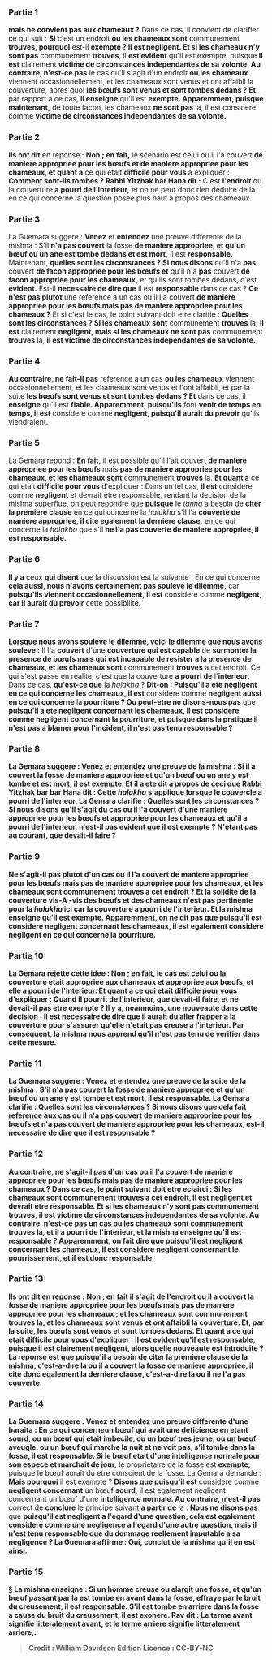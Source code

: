 
### Partie 1
<b>mais ne convient pas aux chameaux ?</b> Dans ce cas, il convient de clarifier ce qui suit : <b>Si</b> c'est un endroit <b>ou les chameaux sont</b> communement <b>trouves, pourquoi</b> est-il <b>exempte ? Il est negligent. Et si les chameaux n'y sont pas</b> communement <b>trouves</b>, il <b>est evident</b> qu'il est exempte, puisque <b>il est</b> clairement <b>victime de circonstances independantes de sa volonte. Au contraire, n'est-ce pas</b> le cas qu'il s'agit d'un endroit <b>ou les chameaux</b> viennent occasionnellement, et les chameaux sont venus et ont affaibli</b> la couverture, apres quoi <b>les bœufs sont venus et sont tombes dedans ? Et</b> par rapport a ce cas, <b>il enseigne</b> qu'il est <b>exempte. Apparemment, puisque maintenant,</b> de toute facon, les chameaux <b>ne sont pas</b> la, il est considere comme <b>victime de circonstances independantes de sa volonte.</b>

### Partie 2
<b>Ils ont dit</b> en reponse : <b>Non ; en fait,</b> le scenario est celui ou il l'a couvert <b>de maniere appropriee pour les bœufs et de maniere appropriee pour les chameaux, et quant a</b> ce qui etait <b>difficile pour vous</b> a expliquer : <b>Comment sont-ils tombes ? Rabbi Yitzhak bar Hana dit :</b> C'est <b>l'endroit</b> ou la couverture <b>a pourri de l'interieur,</b> et on ne peut donc rien deduire de la en ce qui concerne la question posee plus haut a propos des chameaux.

### Partie 3
La Guemara suggere : <b>Venez</b> et <b>entendez</b> une preuve differente de la mishna : S'il <b>n'a pas couvert</b> la fosse <b>de maniere appropriee, et qu'un bœuf ou un ane est tombe dedans et est mort,</b> il est <b>responsable.</b> Maintenant, <b>quelles sont les circonstances ? Si nous disons</b> qu'il n'a <b>pas</b> couvert <b>de facon appropriee pour les bœufs et</b> qu'il n'a <b>pas</b> couvert <b>de facon appropriee pour les chameaux,</b> et qu'ils sont tombes dedans, c'est <b>evident.</b> Est-il <b>necessaire de dire que</b> il est <b>responsable</b> dans ce cas ? <b>Ce n'est pas plutot</b> une reference a un cas ou il l'a couvert <b>de maniere appropriee pour les bœufs mais pas de maniere appropriee pour les chameaux ?</b> Et si c'est le cas, le point suivant doit etre clarifie : <b>Quelles sont les circonstances ? Si les chameaux sont</b> communement <b>trouves</b> la, <b>il est</b> clairement <b>negligent, mais si les chameaux ne sont pas</b> communement <b>trouves</b> la, <b>il est victime de circonstances independantes de sa volonte.</b>

### Partie 4
<b>Au contraire, ne fait-il pas</b> reference a un cas <b>ou les chameaux</b> viennent occasionnellement, et les chameaux sont venus et l'ont affaibli, et</b> par la suite <b>les bœufs sont venus et sont tombes dedans ? Et</b> dans ce cas, il <b>enseigne</b> qu'il est <b>fiable. Apparemment, puisqu'ils</b> font <b>venir de temps en temps, il est</b> considere comme <b>negligent, puisqu'il aurait du prevoir</b> qu'ils viendraient.

### Partie 5
La Gemara repond : <b>En fait,</b> il est possible qu'il l'ait couvert <b>de maniere appropriee pour les bœufs</b> mais <b>pas de maniere appropriee pour les chameaux, et les chameaux sont</b> communement <b>trouves</b> la. <b>Et quant a</b> ce qui etait <b>difficile pour vous</b> d'expliquer : Dans un tel cas, <b>il est</b> considere comme <b>negligent</b> et devrait etre responsable, rendant la decision de la mishna superflue, on peut repondre que <b>puisque</b> le <i>tanna</i> a besoin de <b>citer la premiere clause</b> en ce qui concerne la <i>halakha</i> s'il l'a <b>couverte de maniere appropriee, il cite egalement la derniere clause,</b> en ce qui concerne la <i>halakha</i> que s'il <b>ne l'a pas couverte de maniere appropriee, il est responsable. </b>

### Partie 6
<b>Il y a</b> ceux <b>qui disent</b> que la discussion est la suivante : En ce qui concerne <b>cela aussi, nous n'avons certainement pas souleve le dilemme,</b> car <b>puisqu'ils viennent occasionnellement, il est</b> considere comme <b>negligent, car il aurait du prevoir</b> cette possibilite.

### Partie 7
<b>Lorsque nous avons souleve le dilemme, voici le dilemme que nous avons souleve :</b> Il l'a <b>couvert</b> d'une <b>couverture qui est capable</b> de <b>surmonter la presence de bœufs mais qui est incapable de resister a la presence de chameaux, et les chameaux sont</b> communement <b>trouves</b> a cet endroit. Ce qui s'est passe en realite, c'est que la couverture <b>a pourri de</b> l'<b>interieur.</b> Dans ce cas, <b>qu'est-ce que</b> la <i>halakha</i> ? <b>Dit-on : Puisqu'il a ete negligent en ce qui concerne les chameaux, il est</b> considere comme <b>negligent aussi en ce qui concerne</b> la <b>pourriture ? Ou peut-etre ne disons-nous pas</b> que <b>puisqu'il a ete negligent concernant les chameaux, il est considere comme negligent concernant la pourriture, et puisque dans la pratique il n'est pas a blamer pour l'incident, il n'est pas tenu responsable ?

### Partie 8
La Gemara suggere : <b>Venez</b> et <b>entendez</b> une preuve de la mishna : Si <b>il a couvert</b> la fosse <b>de maniere appropriee et qu'un bœuf ou un ane y est tombe et est mort,</b> il est <b>exempte. Et</b> il <b>a ete dit a propos de</b> ceci que <b>Rabbi Yitzhak bar bar Hana dit :</b> Cette <i>halakha</i> s'applique <b>lorsque</b> le couvercle <b>a pourri de l'interieur.</b> La Gemara clarifie : <b>Quelles sont les circonstances ? Si nous disons</b> qu'il s'agit du cas ou il l'a couvert d'une maniere <b>appropriee pour les bœufs et appropriee pour les chameaux et</b> qu'il a <b>pourri de l'interieur,</b> n'est-il pas <b>evident que</b> il est <b>exempte ?</b> N'etant pas au courant, <b>que devait-il faire ?</b>

### Partie 9
<b>Ne s'agit-il pas plutot</b> d'un cas ou il l'a couvert <b>de maniere appropriee pour les bœufs</b> mais <b>pas de maniere appropriee pour les chameaux, et les chameaux sont</b> communement <b>trouves</b> a cet endroit ? <b>Et</b> la solidite de la couverture vis-A -vis des bœufs et des chameaux n'est pas pertinente pour la <i>halakha</i> ici car la couverture <b>a pourri de l'interieur. Et</b> la mishna <b>enseigne</b> qu'il est <b>exempte. Apparemment, on ne dit pas</b> que <b>puisqu'il est</b> considere <b>negligent concernant les chameaux, il est</b> egalement considere <b>negligent en ce qui concerne la pourriture.</b>

### Partie 10
La Gemara rejette cette idee : <b>Non ; en fait,</b> le cas est celui ou la couverture etait <b>appropriee aux chameaux et appropriee aux bœufs, et</b> elle a <b>pourri de l'interieur. Et quant a</b> ce qui etait <b>difficile pour vous</b> d'expliquer : <b>Quand</b> il <b>pourrit</b> de l'interieur, <b>que devait-il faire,</b> et ne devait-il pas etre exempte ? Il y a, neanmoins, une nouveaute dans cette decision : Il est necessaire <b>de dire</b> que <b>il aurait du aller frapper</b> a la couverture pour s'assurer qu'elle n'etait pas creuse a l'interieur. Par consequent, la mishna <b>nous apprend</b> qu'il n'est pas tenu de verifier dans cette mesure.

### Partie 11
La Guemara suggere : <b>Venez</b> et <b>entendez</b> une preuve de la suite de la mishna : S'il n'a pas <b>couvert</b> la fosse <b>de maniere appropriee et qu'un bœuf ou un ane y est tombe et est mort,</b> il est <b>responsable.</b> La Gemara clarifie : <b>Quelles sont les circonstances ? Si nous disons</b> que cela fait reference aux cas ou il n'a <b>pas</b> couvert <b>de maniere appropriee pour les bœufs et</b> n'a <b>pas</b> couvert <b>de maniere appropriee pour les chameaux,</b> est-il <b>necessaire de dire que</b> il est <b>responsable ?</b>

### Partie 12
<b>Au contraire, ne s'agit-il pas</b> d'un cas ou il l'a couvert <b>de maniere appropriee pour les bœufs</b> mais <b>pas de maniere appropriee pour les chameaux ?</b> Dans ce cas, le point suivant doit etre eclairci : <b>Si les chameaux sont</b> communement <b>trouves</b> a cet endroit, <b>il est negligent</b> et devrait etre responsable. <b>Et si les chameaux n'y sont pas</b> communement <b>trouves</b>, il est <b>victime de circonstances independantes de sa volonte. Au contraire, n'est-ce pas</b> un cas <b>ou les chameaux sont</b> communement <b>trouves</b> la, <b>et il a pourri de l'interieur,</b> et la mishna <b>enseigne</b> qu'il est <b>responsable ? Apparemment, on</b> fait <b>dire</b> que <b>puisqu'il est negligent concernant les chameaux, il est</b> considere <b>negligent concernant le pourrissement,</b> et il est donc responsable.

### Partie 13
<b>Ils ont dit</b> en reponse : <b>Non ; en fait</b> il s'agit de l'endroit ou il a couvert la fosse <b>de maniere appropriee pour les bœufs</b> mais <b>pas de maniere appropriee pour les chameaux ; et les chameaux sont</b> communement <b>trouves</b> la, <b>et les chameaux sont venus et ont affaibli</b> la couverture. <b>Et,</b> par la suite, <b>les bœufs sont venus et sont tombes dedans. Et quant a</b> ce qui etait <b>difficile pour vous</b> d'expliquer : Il <b>est evident</b> qu'il est responsable, puisque <b>il est</b> clairement <b>negligent,</b> alors quelle nouveaute est introduite ? La reponse est que <b>puisqu'il</b> a besoin de <b>citer la premiere clause</b> de la mishna, c'est-a-dire la ou il a <b>couvert</b> la fosse <b>de maniere appropriee, il</b> <b>cite donc egalement la derniere clause,</b> c'est-a-dire la ou il <b>ne l'a pas couverte.</b>

### Partie 14
La Guemara suggere : <b>Venez</b> et <b>entendez</b> une preuve differente d'une baraita : En ce qui concerne<b>un bœuf</b> qui avait une deficience en etant <b>sourd</b>, ou un bœuf qui etait <b>imbecile, ou</b> un bœuf tres <b>jeune,</b> ou <b>un bœuf aveugle</b>, <b>ou</b> un bœuf qui <b>marche la nuit</b> et ne voit pas, s'il <b>tombe dans</b> la fosse, il est <b>responsable. </b> Si le bœuf etait d'une <b>intelligence normale</b> pour son espece <b>et</b> marchait de jour,</b> le proprietaire de la fosse est <b>exempte,</b> puisque le bœuf aurait du etre conscient de la fosse. La Gemara demande : <b>Mais pourquoi</b> il est exempte ? <b>Disons que puisqu'il est</b> considere comme <b>negligent concernant</b> un bœuf <b>sourd</b></b>, il est egalement negligent concernant</b> un bœuf d'une <b>intelligence normale. Au contraire, n'est-il pas</b> correct de <b>conclure</b> le principe suivant <b>a partir de</b> la : <b>Nous ne disons pas</b> que <b>puisqu'il est negligent a l'egard d'une question, cela est egalement considere comme une negligence a l'egard d'une autre question, mais il n'est tenu responsable que du dommage reellement imputable a sa negligence ? La Guemara affirme : Oui, <b>conclut de</b> la mishna qu'il en est ainsi.

### Partie 15
§ La mishna enseigne : Si un homme creuse ou elargit une fosse, et qu'un bœuf passant par la <b>est tombe en avant</b> dans la fosse, effraye par le bruit du creusement, il est responsable. S'il est tombe en arriere dans la fosse a cause du bruit du creusement, il est exonere. <b>Rav dit :</b> Le terme <b>avant</b> signifie <b>litteralement avant,</b> et le terme <b>arriere</b> signifie <b>litteralement arriere,</b>.

>Credit : William Davidson Edition
>Licence : CC-BY-NC